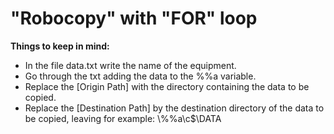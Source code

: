 # "Robocopy" with "FOR" loop

<b>Things to keep in mind:</b>
* In the file data.txt write the name of the equipment.
* Go through the txt adding the data to the %%a variable.
* Replace the [Origin Path] with the directory containing the data to be copied.
* Replace the [Destination Path] by the destination directory of the data to be copied, leaving for example: \\%%a\c$\DATA
